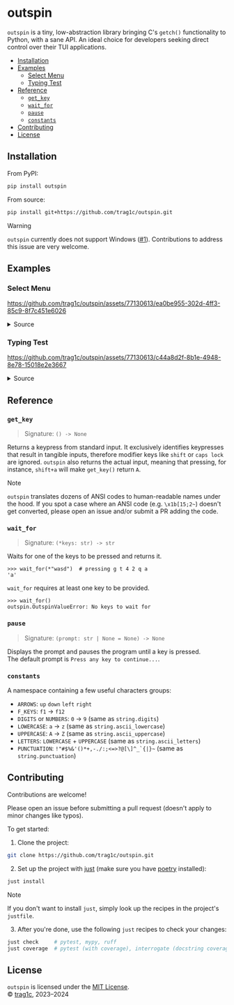 # outspin

`outspin` is a tiny, low-abstraction library bringing C's `getch()` functionality to Python, with a sane API. An ideal choice for developers seeking direct control over their TUI applications.

- [Installation](#installation)
- [Examples](#examples)
  - [Select Menu](#select-menu)
  - [Typing Test](#typing-test)
- [Reference](#reference)
  - [`get_key`](#get_key)
  - [`wait_for`](#wait_for)
  - [`pause`](#pause)
  - [`constants`](#constants)
- [Contributing](#contributing)
- [License](#license)

## Installation

From PyPI:
```bash
pip install outspin
```
From source:
```bash
pip install git+https://github.com/trag1c/outspin.git
```

> [!Warning]
> `outspin` currently does not support Windows ([#1]). Contributions to address
> this issue are very welcome.

## Examples

### Select Menu

https://github.com/trag1c/outspin/assets/77130613/ea0be955-302d-4ff3-85c9-8f7c451e6026

<details>
    <summary>Source</summary>

```py
from outspin import wait_for


def _display_selected(*options: str, selected: int) -> None:
    print("Select an option:")
    for i, option in enumerate(options):
        print(f"{'>' if i == selected else ' '} {option}")
    print(f"\033[{len(options) + 1}F", end="")


def select(*options: str) -> str:
    selected = 0
    _display_selected(*options, selected=selected)
    while (key := wait_for("up", "down", "enter")) != "enter":
        selected += 1 if key == "down" else -1
        selected %= len(options)
        _display_selected(*options, selected=selected)
    print("\n" * len(options))
    return options[selected]


print("Selected", select("Python", "Rust", "Swift", "C++", "C", "Kotlin"))
```
</details>

### Typing Test

https://github.com/trag1c/outspin/assets/77130613/c44a8d2f-8b1e-4948-8e78-15018e2e3667

<details>
  <summary>Source</summary>

> Requires [dahlia] and [nouns.txt]
```py
from __future__ import annotations

import sys
from collections.abc import Iterator
from datetime import datetime
from itertools import count, islice, zip_longest
from pathlib import Path
from random import choice
from string import ascii_lowercase

from dahlia import dprint
from outspin import pause, wait_for

NOUNS = [
    w
    for w in Path("nouns.txt").read_text().splitlines()
    if len(w) < 12 and w.isalpha()
]


class WordQueue:
    def __init__(self) -> None:
        self._gen = (choice(NOUNS) for _ in count())
        self._queue: list[str] = []
        self.load(4)

    def load(self, number: int = 1) -> None:
        self._queue.extend(islice(self._gen, number))

    @property
    def loaded(self) -> tuple[str, ...]:
        return tuple(self._queue)

    def __iter__(self) -> Iterator[str]:
        return self

    def __next__(self) -> str:
        self._queue.pop(0)
        self.load()
        return self._queue[0]


def render(wq: WordQueue, buffer: list[str]) -> None:
    current, *up_next = wq.loaded
    buf_str = "".join(buffer)
    first_bad_idx = (
        (
            next(
                i
                for i, (a, b) in enumerate(zip_longest(buf_str, current, fillvalue="_"))
                if a != b
            )
            if buf_str != current
            else len(current)
        )
        if buf_str and current
        else 0
    )
    dprint(f"\033[2F\033[0JUp next: &2{' '.join(up_next)}")
    print(f"\n> {buf_str[:first_bad_idx]}", end="")
    if bad_content := buf_str[first_bad_idx:]:
        dprint(f"&4{bad_content}&8{current[first_bad_idx+len(bad_content):]}", end="")
    else:
        dprint(f"&8{current[first_bad_idx:]}", end="")
    sys.stdout.flush()


def main(time: int) -> None:
    pause()
    start_time = datetime.now()

    wq = WordQueue()
    buffer: list[str] = []
    word = list(next(wq))
    typed_chars = 0

    while (datetime.now() - start_time).seconds < time:
        render(wq, buffer)
        key = wait_for(*ascii_lowercase, "space", "backspace")
        if key == "space":
            if buffer == word:
                buffer = []
                typed_chars += len(word) + 1
                word = list(next(wq))
        elif key == "backspace":
            if buffer:
                buffer.pop()
        else:
            buffer.append(key)

    print(f"\nWPM: {(typed_chars - 1) / 5 / (time / 60):.2f}")


if __name__ == "__main__":
    main(int(sys.argv[1] if len(sys.argv) > 1 else 30))
```
</details>

## Reference

### `get_key`
> Signature: `() -> None`

Returns a keypress from standard input. It exclusively identifies keypresses
that result in tangible inputs, therefore modifier keys like `shift` or
`caps lock` are ignored. `outspin` also returns the actual input, meaning that
pressing, for instance, `shift+a` will make `get_key()` return `A`.


> [!Note]
> `outspin` translates dozens of ANSI codes to human-readable names under the
> hood. If you spot a case where an ANSI code (e.g. `\x1b[15;2~`) doesn't get
> converted, please open an issue and/or submit a PR adding the code.


### `wait_for`
> Signature: `(*keys: str) -> str`

Waits for one of the keys to be pressed and returns it.
```pycon
>>> wait_for(*"wasd")  # pressing g t 4 2 q a
'a'
```
`wait_for` requires at least one key to be provided.
```pycon
>>> wait_for()
outspin.OutspinValueError: No keys to wait for
```


### `pause`
> Signature: `(prompt: str | None = None) -> None`

Displays the prompt and pauses the program until a key is pressed.  
The default prompt is `Press any key to continue...`.


### `constants`

A namespace containing a few useful characters groups:
- `ARROWS`: `up` `down` `left` `right`
- `F_KEYS`: `f1` → `f12`
- `DIGITS` or `NUMBERS`: `0` → `9` (same as `string.digits`)
- `LOWERCASE`: `a` → `z` (same as `string.ascii_lowercase`)
- `UPPERCASE`: `A` → `Z` (same as `string.ascii_uppercase`)
- `LETTERS`: `LOWERCASE` + `UPPERCASE` (same as `string.ascii_letters`)
- `PUNCTUATION`: ``!"#$%&'()*+,-./:;<=>?@[\]^_`{|}~`` (same as `string.punctuation`)


## Contributing

Contributions are welcome! 

Please open an issue before submitting a pull request
(doesn't apply to minor changes like typos).

To get started:

1. Clone the project:
```bash
git clone https://github.com/trag1c/outspin.git
```

2. Set up the project with [just] (make sure you have [poetry] installed):
```bash
just install
```

> [!Note]
> If you don't want to install `just`, simply look up the recipes
> in the project's `justfile`.

3. After you're done, use the following `just` recipes to check your changes:
```bash
just check     # pytest, mypy, ruff 
just coverage  # pytest (with coverage), interrogate (docstring coverage)
```

## License
`outspin` is licensed under the [MIT License].  
© [trag1c], 2023–2024

[MIT License]: https://opensource.org/license/mit/
[poetry]: https://python-poetry.org/
[just]: https://github.com/casey/just/
[trag1c]: https://github.com/trag1c/
[dahlia]: https://github.com/dahlia-lib/dahlia/
[nouns.txt]: https://gist.github.com/trag1c/f74b2ab3589bc4ce5706f934616f6195/
[#1]: https://github.com/trag1c/outspin/issues/1